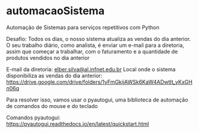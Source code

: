 # automacaoSistema
Automação de Sistemas para serviços repetitivos com Python

Desafio: Todos os dias, o nosso sistema atualiza as vendas do dia anterior. O seu trabalho diário, como analista, é enviar um e-mail para a diretoria, assim que começar a trabalhar, com o faturamento e a quantidade de produtos vendidos no dia anterior

E-mail da diretoria: elber.silva@al.infnet.edu.br Local onde o sistema disponibiliza as vendas do dia anterior: https://drive.google.com/drive/folders/1yFmGkijAWSk6KaW4ADwtIt_yKxGHn06q

Para resolver isso, vamos usar o pyautogui, uma biblioteca de automação de comandos do mouse e do teclado

Comandos pyautogui: https://pyautogui.readthedocs.io/en/latest/quickstart.html
